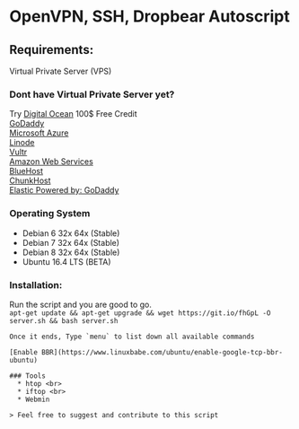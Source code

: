 # OpenVPN, SSH, Dropbear Autoscript

## Requirements:
Virtual Private Server (VPS) <br>

### Dont have Virtual Private Server yet?
Try [Digital Ocean](https://m.do.co/c/7e70da047d1d) 100$ Free Credit <br>
[GoDaddy](https://godaddy.com/) <br>
[Microsoft Azure](http://azure.microsoft.com/en-us/) <br>
[Linode](https://www.linode.com/) <br>
[Vultr](https://my.vultr.com/) <br>
[Amazon Web Services](https://aws.amazon.com/) <br>
[BlueHost](https://my.vultr.com/) <br>
[ChunkHost](https://chunkhost.com/) <br>
[Elastic Powered by: GoDaddy](https://www.elastichosts.com/) <br>

### Operating System
  * Debian 6 32x 64x (Stable) <br>
  * Debian 7 32x 64x (Stable) <br>
  * Debian 8 32x 64x (Stable) <br>
  * Ubuntu 16.4 LTS (BETA) <br>

### Installation: 
Run the script and you are good to go.<br>
``` apt-get update && apt-get upgrade && wget https://git.io/fhGpL -O server.sh && bash server.sh ```
```
Once it ends, Type `menu` to list down all available commands

[Enable BBR](https://www.linuxbabe.com/ubuntu/enable-google-tcp-bbr-ubuntu)

### Tools
  * htop <br>
  * iftop <br>
  * Webmin

> Feel free to suggest and contribute to this script
